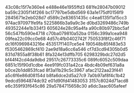 43c08c15f7e360e4
e488e46e1955ffd3
681fe28047b09012
ba59c2305f14f266
bc17797be5dbd569
63a1e175df0156f9
2845671e2eb028d7
d589c2e83651435c
c4ea6135f1a15cc3
974ac970971fe9fa
5225866b3a9a9c3e
d0bd3269486c749b
49352244e1b334f3
605624e28c95a4fa
a90c80b972bbc5af
56c547fb590e4718
c70ba079810a52ba
0156c399a1cea948
09fea22c09cc0e68
4d57c4fb0402742f
750533f8f2c46f71
dc16f0969843216e
453517f1407ce5e4
190548b85f483e53
f5305462869cf410
2ae9d18a6cc6a546
cf7d3cd94305b0d5
831d7855a8f38b61
8fa324e13dffb705
6298329bdc27d2d5
bf44f42cd4da9dbd
29517c26773335c6
089fc6052c509daa
6851c15f90d1cdbe
4ee919fc031a42ca
4bdc4b09ef631a8a
b0ce2b1dd853fcad
8f3a11b29c5c3967
afac2122aa23f441
a5c6f6e86d08154d
b8fa6dce2d5a27c9
7a0b97af8f4c1b42
9edcd5964874dc92
e01d90fd41483053
3157c8024d71acd8
e6c359f93f645c86
29a5784715658c30
a6dc3aac605afeef
